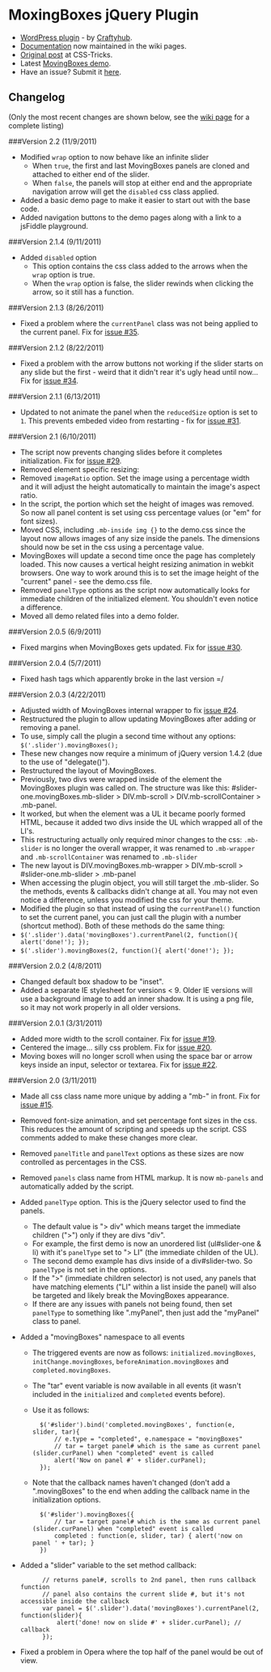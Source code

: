 # MoxingBoxes jQuery Plugin

* [WordPress plugin](http://wordpress.org/extend/plugins/movingboxes-wp/) - by [Craftyhub](https://github.com/craftyhub).
* [Documentation](https://github.com/chriscoyier/MovingBoxes/wiki) now maintained in the wiki pages.
* [Original post](http://css-tricks.com/moving-boxes/) at CSS-Tricks.
* Latest [MovingBoxes demo](http://chriscoyier.github.com/MovingBoxes).
* Have an issue? Submit it [here](https://github.com/chriscoyier/MovingBoxes/issues).

## Changelog

(Only the most recent changes are shown below, see the [wiki page](https://github.com/chriscoyier/MovingBoxes/wiki/Change-Log) for a complete listing)

###Version 2.2 (11/9/2011)
* Modified `wrap` option to now behave like an infinite slider
  * When `true`, the first and last MovingBoxes panels are cloned and attached to either end of the slider.
  * When `false`, the panels will stop at either end and the appropriate navigation arrow will get the `disabled` css class applied.
* Added a basic demo page to make it easier to start out with the base code.
* Added navigation buttons to the demo pages along with a link to a jsFiddle playground.

###Version 2.1.4 (9/11/2011)
* Added `disabled` option
  * This option contains the css class added to the arrows when the `wrap` option is true.
  * When the `wrap` option is false, the slider rewinds when clicking the arrow, so it still has a function.

###Version 2.1.3 (8/26/2011)
* Fixed a problem where the `currentPanel` class was not being applied to the current panel. Fix for [issue #35](https://github.com/chriscoyier/MovingBoxes/issues/35).

###Version 2.1.2 (8/22/2011)
* Fixed a problem with the arrow buttons not working if the slider starts on any slide but the first - weird that it didn't rear it's ugly head until now... Fix for [issue #34](https://github.com/chriscoyier/MovingBoxes/issues/34).

###Version 2.1.1 (6/13/2011)
* Updated to not animate the panel when the `reducedSize` option is set to `1`. This prevents embeded video from restarting - fix for [issue #31](https://github.com/chriscoyier/MovingBoxes/issues/31).

###Version 2.1 (6/10/2011)
* The script now prevents changing slides before it completes initialization. Fix for [issue #29](https://github.com/chriscoyier/MovingBoxes/issues/29).
* Removed element specific resizing:
 * Removed `imageRatio` option. Set the image using a percentage width and it will adjust the height automatically to maintain the image's aspect ratio.
 * In the script, the portion which set the height of images was removed. So now all panel content is set using css percentage values (or "em" for font sizes).
 * Moved CSS, including `.mb-inside img {}` to the demo.css since the layout now allows images of any size inside the panels. The dimensions should now be set in the css using a percentage value.
 * MovingBoxes will update a second time once the page has completely loaded. This now causes a vertical height resizing animation in webkit browsers. One way to work around this is to set the image height of the "current" panel - see the demo.css file.
* Removed `panelType` options as the script now automatically looks for immediate children of the initialized element. You shouldn't even notice a difference.
* Moved all demo related files into a demo folder.

###Version 2.0.5 (6/9/2011)
* Fixed margins when MovingBoxes gets updated. Fix for [issue #30](https://github.com/chriscoyier/MovingBoxes/issues/30).

###Version 2.0.4 (5/7/2011)
* Fixed hash tags which apparently broke in the last version =/

###Version 2.0.3 (4/22/2011)
* Adjusted width of MovingBoxes internal wrapper to fix [issue #24](https://github.com/chriscoyier/MovingBoxes/issues/24).
* Restructured the plugin to allow updating MovingBoxes after adding or removing a panel.
 * To use, simply call the plugin a second time without any options: `$('.slider').movingBoxes();`
 * These new changes now require a minimum of jQuery version 1.4.2 (due to the use of "delegate()").
* Restructured the layout of MovingBoxes.
 * Previously, two divs were wrapped inside of the element the MovingBoxes plugin was called on. The structure was like this: #slider-one.movingBoxes.mb-slider > DIV.mb-scroll > DIV.mb-scrollContainer > .mb-panel.
 * It worked, but when the element was a UL it became poorly formed HTML, because it added two divs inside the UL which wrapped all of the LI's.
 * This restructuring actually only required minor changes to the css: `.mb-slider` is no longer the overall wrapper, it was renamed to `.mb-wrapper` and `.mb-scrollContainer` was renamed to `.mb-slider`
 * The new layout is DIV.movingBoxes.mb-wrapper > DIV.mb-scroll > #slider-one.mb-slider > .mb-panel
 * When accessing the plugin object, you will still target the .mb-slider. So the methods, events & callbacks didn't change at all. You may not even notice a difference, unless you modified the css for your theme.
* Modified the plugin so that instead of using the `currentPanel()` function to set the current panel, you can just call the plugin with a number (shortcut method). Both of these methods do the same thing:
 * `$('.slider').data('movingBoxes').currentPanel(2, function(){ alert('done!'); });`
 * `$('.slider').movingBoxes(2, function(){ alert('done!'); });`

###Version 2.0.2 (4/8/2011)
* Changed default box shadow to be "inset".
* Added a separate IE stylesheet for versions < 9. Older IE versions will use a background image to add an inner shadow. It is using a png file, so it may not work properly in all older versions.

###Version 2.0.1 (3/31/2011)
* Added more width to the scroll container. Fix for [issue #19](https://github.com/chriscoyier/MovingBoxes/issues/19).
* Centered the image... silly css problem. Fix for [issue #20](https://github.com/chriscoyier/MovingBoxes/issues/20).
* Moving boxes will no longer scroll when using the space bar or arrow keys inside an input, selector or textarea. Fix for [issue #22](https://github.com/chriscoyier/MovingBoxes/issues/22).

###Version 2.0 (3/11/2011)
* Made all css class name more unique by adding a "mb-" in front. Fix for [issue #15](https://github.com/chriscoyier/MovingBoxes/issues/15).
* Removed font-size animation, and set percentage font sizes in the css. This reduces the amount of scripting and speeds up the script. CSS comments added to make these changes more clear.
* Removed `panelTitle` and `panelText` options as these sizes are now controlled as percentages in the CSS.
* Removed `panels` class name from HTML markup. It is now `mb-panels` and automatically added by the script.
* Added `panelType` option. This is the jQuery selector used to find the panels.

	* The default value is "> div" which means target the immediate children (">") only if they are divs "div".
	* For example, the first demo is now an unordered list (ul#slider-one &amp; li) with it's `panelType` set to "> LI" (the immediate childen of the UL).
	* The second demo example has divs inside of a div#slider-two. So `panelType` is not set in the options.
	* If the ">" (immediate children selector) is not used, any panels that have matching elements ("LI" within a list inside the panel) will also be targeted and likely break the MovingBoxes appearance.
	* If there are any issues with panels not being found, then set `panelType` to something like ".myPanel", then just add the "myPanel" class to panel.

* Added a "movingBoxes" namespace to all events

	* The triggered events are now as follows: `initialized.movingBoxes`, `initChange.movingBoxes`, `beforeAnimation.movingBoxes` and `completed.movingBoxes`.
	* The "tar" event variable is now available in all events (it wasn't included in the `initialized` and `completed` events before).
	* Use it as follows:

			$('#slider').bind('completed.movingBoxes', function(e, slider, tar){
				// e.type = "completed", e.namespace = "movingBoxes"
				// tar = target panel# which is the same as current panel (slider.curPanel) when "completed" event is called
				alert('Now on panel #' + slider.curPanel);
			});

	* Note that the callback names haven't changed (don't add a ".movingBoxes" to the end when adding the callback name in the initialization options.

			$('#slider').movingBoxes({
				// tar = target panel# which is the same as current panel (slider.curPanel) when "completed" event is called
				completed : function(e, slider, tar) { alert('now on panel ' + tar); }
			})

* Added a "slider" variable to the set method callback:

			// returns panel#, scrolls to 2nd panel, then runs callback function
			// panel also contains the current slide #, but it's not accessible inside the callback
			var panel = $('.slider').data('movingBoxes').currentPanel(2, function(slider){
				alert('done! now on slide #' + slider.curPanel); // callback
			});

* Fixed a problem in Opera where the top half of the panel would be out of view.
